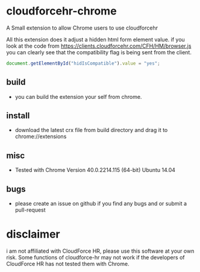 # cloudforcehr-chrome
A Small extension to allow Chrome users to use cloudforcehr

All this extension does it adjust a hidden html form element value. 
if you look at the code from https://clients.cloudforcehr.com/CFH/HM/browser.js 
you can clearly see that the compatibility flag is being sent from the client.

```javascript
document.getElementById("hidIsCompatible").value = "yes";
```
## build 
- you can build the extension your self from chrome.

## install
- download the latest crx file from build directory and drag it to chrome://extensions

## misc
- Tested with Chrome Version 40.0.2214.115 (64-bit) Ubuntu 14.04

## bugs
- please create an issue on github if you find any bugs and or submit a pull-request

# disclaimer 
i am not affiliated with CloudForce HR, please use this software at your own risk. Some functions of cloudforce-hr may not work if the developers of CloudForce HR has not tested them with Chrome.

